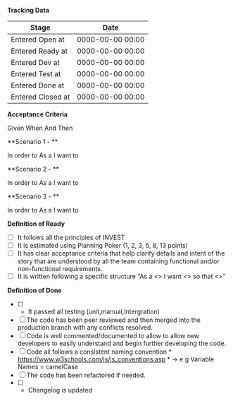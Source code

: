 **Tracking Data**

| Stage | Date |
| ------ | ------ |
| Entered Open at | 0000-00-00 00:00 |
| Entered Ready at | 0000-00-00 00:00 |
| Entered Dev at | 0000-00-00 00:00 |
| Entered Test at | 0000-00-00 00:00 |
| Entered Done at | 0000-00-00 00:00 |
| Entered Closed at | 0000-00-00 00:00 |

**Acceptance Criteria**

Given <some state>
When <some action>
And <optional>
Then <some expectation>


**Scenario 1 - **

In order to <do something>
As a <user>
I want to <achieve some goal>


**Scenario 2 - **

In order to <do something>
As a <user>
I want to <achieve some goal>

**Scenario 3 - **

In order to <do something>
As a <user>
I want to <achieve some goal>


**Definition of Ready**
- [ ] It follows all the principles of INVEST
- [ ] It is estimated using Planning Poker (1, 2, 3, 5, 8, 13 points)
- [ ] It has clear acceptance criteria that help clarify details and intent of the story that are understood by all the 
team containing functional and/or non-functional requirements.
- [ ] It is written following a specific structure “As a <> I want <> so that <>”

**Definition of Done**
- [ ] -	It passed all  testing (unit,manual,Intergration)
- [ ] The code has been peer reviewed and then merged into the production branch with any conflicts resolved. 
- [ ] Code is well commented/documented to allow to allow new developers to easily understand and begin further developing the code.
- [ ] Code all follows a consistent naming convention *  https://www.w3schools.com/js/js_conventions.asp * ->  e.g Variable Names = camelCase
- [ ] The code has been refactored if needed.
- [ ] -	Changelog is updated
